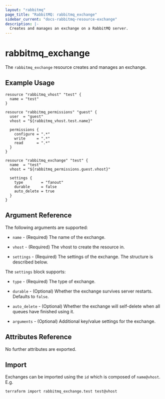```yaml
---
layout: "rabbitmq"
page_title: "RabbitMQ: rabbitmq_exchange"
sidebar_current: "docs-rabbitmq-resource-exchange"
description: |-
  Creates and manages an exchange on a RabbitMQ server.
---
```


# rabbitmq\_exchange

The ``rabbitmq_exchange`` resource creates and manages an exchange.

## Example Usage

```
resource "rabbitmq_vhost" "test" {
  name = "test"
}

resource "rabbitmq_permissions" "guest" {
  user  = "guest"
  vhost = "${rabbitmq_vhost.test.name}"

  permissions {
    configure = ".*"
    write     = ".*"
    read      = ".*"
  }
}

resource "rabbitmq_exchange" "test" {
  name  = "test"
  vhost = "${rabbitmq_permissions.guest.vhost}"

  settings {
    type        = "fanout"
    durable     = false
    auto_delete = true
  }
}
```

## Argument Reference

The following arguments are supported:

* `name` - (Required) The name of the exchange.

* `vhost` - (Required) The vhost to create the resource in.

* `settings` - (Required) The settings of the exchange. The structure is
  described below.

The `settings` block supports:

* `type` - (Required) The type of exchange.

* `durable` - (Optional) Whether the exchange survives server restarts.
  Defaults to `false`.

* `auto_delete` - (Optional) Whether the exchange will self-delete when all
  queues have finished using it.

* `arguments` - (Optional) Additional key/value settings for the exchange.

## Attributes Reference

No further attributes are exported.

## Import

Exchanges can be imported using the `id` which is composed of  `name@vhost`.
E.g.

```
terraform import rabbitmq_exchange.test test@vhost
```
